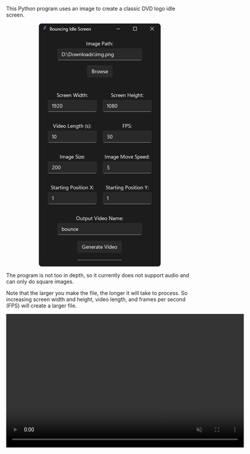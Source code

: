 This Python program uses an image to create a classic DVD logo idle screen.

<p align="center">
  <img src="./GUI.png" alt="This is the GUI" style="display: block; margin: 0 auto;">
</p>

The program is not too in depth, so it currently does not support audio and can only do square images.

Note that the larger you make the file, the longer it will take to process. So increasing screen width and height, video length, and frames per second (FPS) will create a larger file.

<p align="center">
  <video src="./Idle_Bounce.mp4" controls muted loop width="640" height="360" style="display: block; margin: 0 auto;"></video>
</p>
